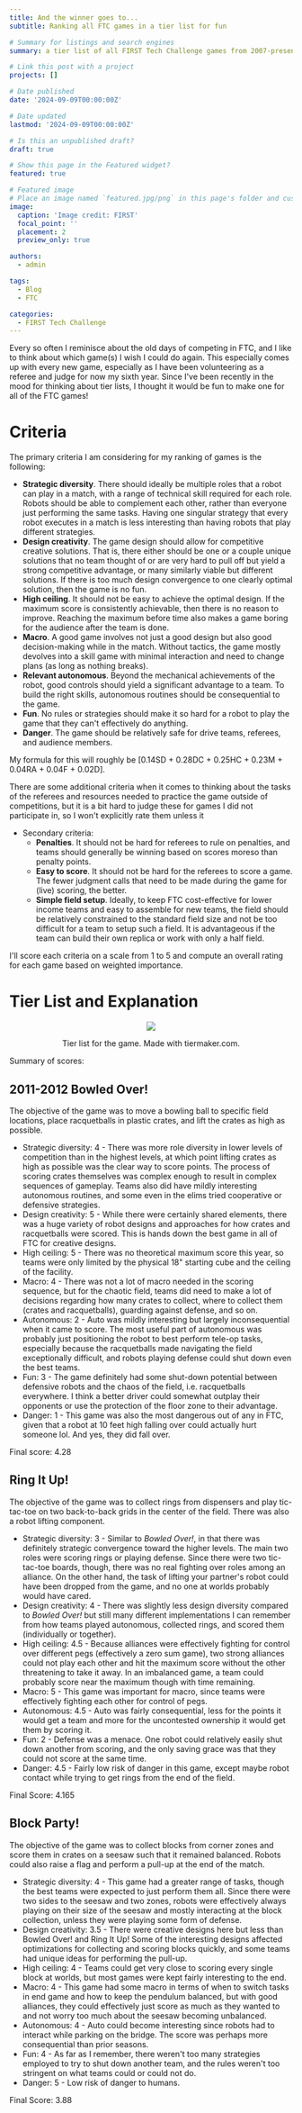 ```yaml
---
title: And the winner goes to...
subtitle: Ranking all FTC games in a tier list for fun

# Summary for listings and search engines
summary: a tier list of all FIRST Tech Challenge games from 2007-present

# Link this post with a project
projects: []

# Date published
date: '2024-09-09T00:00:00Z'

# Date updated
lastmod: '2024-09-09T00:00:00Z'

# Is this an unpublished draft?
draft: true

# Show this page in the Featured widget?
featured: true

# Featured image
# Place an image named `featured.jpg/png` in this page's folder and customize its options here.
image:
  caption: 'Image credit: FIRST'
  focal_point: ''
  placement: 2
  preview_only: true

authors:
  - admin

tags:
  - Blog
  - FTC

categories:
  - FIRST Tech Challenge
---
```


Every so often I reminisce about the old days of competing in FTC, and I like to think about which game(s) I wish I could do again. This especially comes up with every new game, especially as I have been volunteering as a referee and judge for now my sixth year. Since I've been recently in the mood for thinking about tier lists, I thought it would be fun to make one for all of the FTC games!

# Criteria

The primary criteria I am considering for my ranking of games is the following:
* **Strategic diversity**. There should ideally be multiple roles that a robot can play in a match, with a range of technical skill required for each role. Robots should be able to complement each other, rather than everyone just performing the same tasks. Having one singular strategy that every robot executes in a match is less interesting than having robots that play different strategies.
* **Design creativity**. The game design should allow for competitive creative solutions. That is, there either should be one or a couple unique solutions that no team thought of or are very hard to pull off but yield a strong competitive advantage, or many similarly viable but different solutions. If there is too much design convergence to one clearly optimal solution, then the game is no fun.
* **High ceiling**. It should not be easy to achieve the optimal design. If the maximum score is consistently achievable, then there is no reason to improve. Reaching the maximum before time also makes a game boring for the audience after the team is done.
* **Macro**. A good game involves not just a good design but also good decision-making while in the match. Without tactics, the game mostly devolves into a skill game with minimal interaction and need to change plans (as long as nothing breaks).
* **Relevant autonomous**. Beyond the mechanical achievements of the robot, good controls should yield a significant advantage to a team. To build the right skills, autonomous routines should be consequential to the game.
* **Fun**. No rules or strategies should make it so hard for a robot to play the game that they can't effectively do anything.
* **Danger**. The game should be relatively safe for drive teams, referees, and audience members.

My formula for this will roughly be \[0.14SD + 0.28DC + 0.25HC + 0.23M + 0.04RA + 0.04F + 0.02D\].

There are some additional criteria when it comes to thinking about the tasks of the referees and resources needed to practice the game outside of competitions, but it is a bit hard to judge these for games I did not participate in, so I won't explicitly rate them unless it 
* Secondary criteria:
  * **Penalties**. It should not be hard for referees to rule on penalties, and teams should generally be winning based on scores moreso than penalty points.
  * **Easy to score**. It should not be hard for the referees to score a game. The fewer judgment calls that need to be made during the game for (live) scoring, the better.
  * **Simple field setup**. Ideally, to keep FTC cost-effective for lower income teams and easy to assemble for new teams, the field should be relatively constrained to the standard field size and not be too difficult for a team to setup such a field. It is advantageous if the team can build their own replica or work with only a half field.

I'll score each criteria on a scale from 1 to 5 and compute an overall rating for each game based on weighted importance.

# Tier List and Explanation

<p align = "center">
<img src = "tier_list.png">
</p>
<p align = "center">
Tier list for the game. Made with tiermaker.com.
</p>

Summary of scores:


## 2011-2012 Bowled Over!

The objective of the game was to move a bowling ball to specific field locations, place racquetballs in plastic crates, and lift the crates as high as possible.
* Strategic diversity: 4 - There was more role diversity in lower levels of competition than in the highest levels, at which point lifting crates as high as possible was the clear way to score points. The process of scoring crates themselves was complex enough to result in complex sequences of gameplay. Teams also did have mildly interesting autonomous routines, and some even in the elims tried cooperative or defensive strategies.
* Design creativity: 5 - While there were certainly shared elements, there was a huge variety of robot designs and approaches for how crates and racquetballs were scored. This is hands down the best game in all of FTC for creative designs.
* High ceiling: 5 - There was no theoretical maximum score this year, so teams were only limited by the physical 18" starting cube and the ceiling of the facility.
* Macro: 4 - There was not a lot of macro needed in the scoring sequence, but for the chaotic field, teams did need to make a lot of decisions regarding how many crates to collect, where to collect them (crates and racquetballs), guarding against defense, and so on.
* Autonomous: 2 - Auto was mildly interesting but largely inconsequential when it came to score. The most useful part of autonomous was probably just positioning the robot to best perform tele-op tasks, especially because the racquetballs made navigating the field exceptionally difficult, and robots playing defense could shut down even the best teams.
* Fun: 3 - The game definitely had some shut-down potential between defensive robots and the chaos of the field, i.e. racquetballs everywhere. I think a better driver could somewhat outplay their opponents or use the protection of the floor zone to their advantage.
* Danger: 1 - This game was also the most dangerous out of any in FTC, given that a robot at 10 feet high falling over could actually hurt someone lol. And yes, they did fall over.

Final score: 4.28

## Ring It Up!

The objective of the game was to collect rings from dispensers and play tic-tac-toe on two back-to-back grids in the center of the field. There was also a robot lifting component.
* Strategic diversity: 3 - Similar to *Bowled Over!*, in that there was definitely strategic convergence toward the higher levels. The main two roles were scoring rings or playing defense. Since there were two tic-tac-toe boards, though, there was no real fighting over roles among an alliance. On the other hand, the task of lifting your partner's robot could have been dropped from the game, and no one at worlds probably would have cared.
* Design creativity: 4 - There was slightly less design diversity compared to *Bowled Over!* but still many different implementations I can remember from how teams played autonomous, collected rings, and scored them (individually or together).
* High ceiling: 4.5 - Because alliances were effectively fighting for control over different pegs (effectively a zero sum game), two strong alliances could not play each other and hit the maximum score without the other threatening to take it away. In an imbalanced game, a team could probably score near the maximum though with time remaining.
* Macro: 5 - This game was important for macro, since teams were effectively fighting each other for control of pegs.
* Autonomous: 4.5 - Auto was fairly consequential, less for the points it would get a team and more for the uncontested ownership it would get them by scoring it.
* Fun: 2 - Defense was a menace. One robot could relatively easily shut down another from scoring, and the only saving grace was that they could not score at the same time.
* Danger: 4.5 - Fairly low risk of danger in this game, except maybe robot contact while trying to get rings from the end of the field.

Final Score: 4.165

## Block Party!

The objective of the game was to collect blocks from corner zones and score them in crates on a seesaw such that it remained balanced. Robots could also raise a flag and perform a pull-up at the end of the match.
* Strategic diversity: 4 - This game had a greater range of tasks, though the best teams were expected to just perform them all. Since there were two sides to the seesaw and two zones, robots were effectively always playing on their size of the seesaw and mostly interacting at the block collection, unless they were playing some form of defense.
* Design creativity: 3.5 - There were creative designs here but less than Bowled Over! and Ring It Up! Some of the interesting designs affected optimizations for collecting and scoring blocks quickly, and some teams had unique ideas for performing the pull-up.
* High ceiling: 4 - Teams could get very close to scoring every single block at worlds, but most games were kept fairly interesting to the end.
* Macro: 4 - This game had some macro in terms of when to switch tasks in end game and how to keep the pendulum balanced, but with good alliances, they could effectively just score as much as they wanted to and not worry too much about the seesaw becoming unbalanced.
* Autonomous: 4 - Auto could become interesting since robots had to interact while parking on the bridge. The score was perhaps more consequential than prior seasons.
* Fun: 4 - As far as I remember, there weren't too many strategies employed to try to shut down another team, and the rules weren't too stringent on what teams could or could not do.
* Danger: 5 - Low risk of danger to humans.

Final Score: 3.88